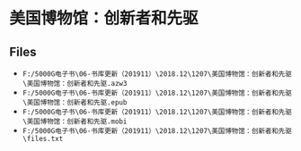 # 美国博物馆：创新者和先驱

## Files

- `F:/5000G电子书\06-书库更新（201911）\2018.12\1207\美国博物馆：创新者和先驱\美国博物馆：创新者和先驱.azw3`
- `F:/5000G电子书\06-书库更新（201911）\2018.12\1207\美国博物馆：创新者和先驱\美国博物馆：创新者和先驱.epub`
- `F:/5000G电子书\06-书库更新（201911）\2018.12\1207\美国博物馆：创新者和先驱\美国博物馆：创新者和先驱.mobi`
- `F:/5000G电子书\06-书库更新（201911）\2018.12\1207\美国博物馆：创新者和先驱\files.txt`
